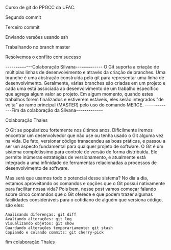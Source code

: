 Curso de git do PPGCC da UFAC.

Segundo commit

Terceiro commit

Enviando versões usando ssh

Trabalhando no branch master

Resolvemos o conflito com sucesso

-----***-----***---Colaboração Silvana---***-----***-----
O Git suporta a criação de múltiplas linhas de desenvolvimento e através da criação de branches. 
Uma branche é uma abstração construída pelo git para representar uma linha de desenvolvimento. 
Geralmente, várias branches são criadas em um projeto e cada uma está associada ao desenvolvimento 
de um trabalho específico que agrega algum valor ao projeto. 
Em algum momento, quando estes trabalhos forem finalizados e estiverem estáveis, eles 
serão integrados "de volta" ao ramo principal (MASTER) pelo uso do comando MERGE.
-----***-----***---Fim da colaboração da Silvana---***-----***-----

Colaboração Thales

O Git se popularizou fortemente nos últimos anos. Dificilmente iremos encontrar um desenvolvedor
que não use ou tenha usado o Git alguma vez na vida. De fato, versionar código transcendeu as boas
práticas, e passou a ser um aspecto fundamental para qualquer projeto de software.
O Git é um sistema completíssimo para controle de versão de forma distribuída. Ele permite inúmeras
estratégias de versionamento, e atualmente está integrado a uma infinidade de ferramentas relacionadas
a processos de desenvolvimento de software.

Mas será que usamos todo o potencial desse sistema? No dia a dia, estamos aproveitando os comandos e
opções que o Git possui nativamente para facilitar nossa vida?
Pois bem, nesse post vamos começar falando sobre cinco comandos que o Git oferece e que podem trazer algumas
facilidades consideráveis para o cotidiano de alguém que versiona código, são eles:

    Analisando diferenças: git diff
    Avaliando alterações: git log
    Visualizando objetos: git show
    Guardando alterações temporariamente: git stash
    Copiando e colando commits: git cherry-pick

fim colaboração Thales
